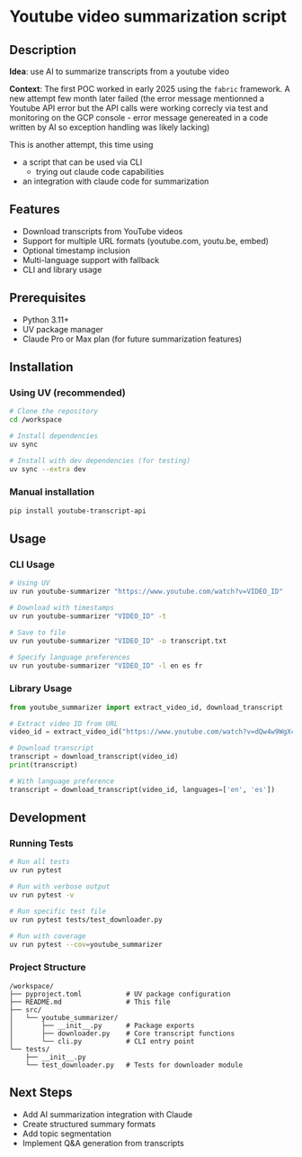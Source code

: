 # Youtube video summarization script

## Description

**Idea**: use AI to summarize transcripts from a youtube video

**Context**:
The first POC worked in early 2025 using the `fabric` framework.
A new attempt few month later failed (the error message mentionned a Youtube API error but the API calls were working correcly via test and monitoring on the GCP console - error message genereated in a code written by AI so exception handling was likely lacking)

This is another attempt, this time using
- a script that can be used via CLI
    - trying out claude code capabilities
- an integration with claude code for summarization


## Features

- Download transcripts from YouTube videos
- Support for multiple URL formats (youtube.com, youtu.be, embed)
- Optional timestamp inclusion
- Multi-language support with fallback
- CLI and library usage


## Prerequisites

- Python 3.11+
- UV package manager
- Claude Pro or Max plan (for future summarization features)


## Installation

### Using UV (recommended)

```bash
# Clone the repository
cd /workspace

# Install dependencies
uv sync

# Install with dev dependencies (for testing)
uv sync --extra dev
```

### Manual installation

```bash
pip install youtube-transcript-api
```


## Usage

### CLI Usage

```bash
# Using UV
uv run youtube-summarizer "https://www.youtube.com/watch?v=VIDEO_ID"

# Download with timestamps
uv run youtube-summarizer "VIDEO_ID" -t

# Save to file
uv run youtube-summarizer "VIDEO_ID" -o transcript.txt

# Specify language preferences
uv run youtube-summarizer "VIDEO_ID" -l en es fr
```

### Library Usage

```python
from youtube_summarizer import extract_video_id, download_transcript

# Extract video ID from URL
video_id = extract_video_id("https://www.youtube.com/watch?v=dQw4w9WgXcQ")

# Download transcript
transcript = download_transcript(video_id)
print(transcript)

# With language preference
transcript = download_transcript(video_id, languages=['en', 'es'])
```


## Development

### Running Tests

```bash
# Run all tests
uv run pytest

# Run with verbose output
uv run pytest -v

# Run specific test file
uv run pytest tests/test_downloader.py

# Run with coverage
uv run pytest --cov=youtube_summarizer
```

### Project Structure

```
/workspace/
├── pyproject.toml           # UV package configuration
├── README.md                # This file
├── src/
│   └── youtube_summarizer/
│       ├── __init__.py      # Package exports
│       ├── downloader.py    # Core transcript functions
│       └── cli.py           # CLI entry point
└── tests/
    ├── __init__.py
    └── test_downloader.py   # Tests for downloader module
```


## Next Steps

- Add AI summarization integration with Claude
- Create structured summary formats
- Add topic segmentation
- Implement Q&A generation from transcripts
